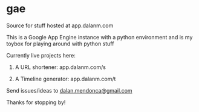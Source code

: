 gae
===

Source for stuff hosted at app.dalanm.com


This is a Google App Engine instance with a python environment and is my toybox for playing around with python stuff

Currently live projects here:
1. A URL shortener:  app.dalanm.com/s 

2. A Timeline generator: app.dalanm.com/t

Send issues/ideas to dalan.mendonca@gmail.com

Thanks for stopping by!
